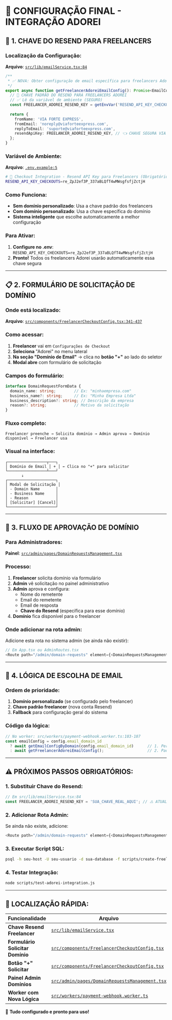 # 🔧 CONFIGURAÇÃO FINAL - INTEGRAÇÃO ADOREI

## 🔑 **1. CHAVE DO RESEND PARA FREELANCERS**

### **Localização da Configuração:**
**Arquivo**: [`src/lib/emailService.tsx:84`](src/lib/emailService.tsx:84)

```typescript
/**
 * ✅ NOVA: Obter configuração de email específica para freelancers Adorei
 */
export async function getFreelancerAdoreiEmailConfig(): Promise<EmailConfig> {
  // 🔑 CHAVE PADRÃO DO RESEND PARA FREELANCERS ADOREI
  // ✅ Lê da variável de ambiente (SEGURO)
  const FREELANCER_ADOREI_RESEND_KEY = getEnvVar('RESEND_API_KEY_CHECKOUTS') || '';
  
  return {
    fromName: 'VIA FORTE EXPRESS',
    fromEmail: 'noreply@viaforteexpress.com',
    replyToEmail: 'suporte@viaforteexpress.com',
    resendApiKey: FREELANCER_ADOREI_RESEND_KEY, // 👈 CHAVE SEGURA VIA ENV
  };
}
```

### **Variável de Ambiente:**
**Arquivo**: [`.env.example:5`](.env.example:5)

```bash
# 🛒 Checkout Integration - Resend API Key para Freelancers (Obrigatório)
RESEND_API_KEY_CHECKOUTS=re_ZpJ2ef3P_337aBLQfT4wMWsgfsfjZctjH
```

### **Como Funciona:**
- **Sem domínio personalizado**: Usa a chave padrão dos freelancers
- **Com domínio personalizado**: Usa a chave específica do domínio
- **Sistema inteligente** que escolhe automaticamente a melhor configuração

### **Para Ativar:**
1. **Configure no .env**: `RESEND_API_KEY_CHECKOUTS=re_ZpJ2ef3P_337aBLQfT4wMWsgfsfjZctjH`
2. **Pronto!** Todos os freelancers Adorei usarão automaticamente essa chave segura

---

## 📋 **2. FORMULÁRIO DE SOLICITAÇÃO DE DOMÍNIO**

### **Onde está localizado:**
**Arquivo**: [`src/components/FreelancerCheckoutConfig.tsx:341-437`](src/components/FreelancerCheckoutConfig.tsx:341-437)

### **Como acessar:**
1. **Freelancer** vai em `Configurações de Checkout`
2. **Seleciona** "Adorei" no menu lateral
3. **Na seção "Domínio de Email"** → clica no **botão "+"** ao lado do seletor
4. **Modal abre** com formulário de solicitação

### **Campos do formulário:**
```typescript
interface DomainRequestFormData {
  domain_name: string;        // Ex: "minhaempresa.com"
  business_name?: string;     // Ex: "Minha Empresa Ltda" 
  business_description?: string; // Descrição da empresa
  reason?: string;            // Motivo da solicitação
}
```

### **Fluxo completo:**
```
Freelancer preenche → Solicita domínio → Admin aprova → Domínio disponível → Freelancer usa
```

### **Visual na interface:**
```
┌─────────────────┬───┐
│ Domínio de Email │ + │ ← Clica no "+" para solicitar
└─────────────────┴───┘
       ↓
┌─────────────────────┐
│ Modal de Solicitação │
│ - Domain Name       │
│ - Business Name     │  
│ - Reason            │
│ [Solicitar] [Cancel]│
└─────────────────────┘
```

---

## 🔄 **3. FLUXO DE APROVAÇÃO DE DOMÍNIO**

### **Para Administradores:**
**Painel**: [`src/admin/pages/DomainRequestsManagement.tsx`](src/admin/pages/DomainRequestsManagement.tsx)

### **Processo:**
1. **Freelancer** solicita domínio via formulário
2. **Admin** vê solicitação no painel administrativo
3. **Admin** aprova e configura:
   - Nome do remetente
   - Email do remetente
   - Email de resposta
   - **Chave do Resend** (específica para esse domínio)
4. **Domínio** fica disponível para o freelancer

### **Onde adicionar na rota admin:**
Adicione esta rota no sistema admin (se ainda não existir):
```typescript
// Em App.tsx ou AdminRoutes.tsx
<Route path="/admin/domain-requests" element={<DomainRequestsManagement />} />
```

---

## 📧 **4. LÓGICA DE ESCOLHA DE EMAIL**

### **Ordem de prioridade:**
1. **Domínio personalizado** (se configurado pelo freelancer)
2. **Chave padrão freelancer** (nova conta Resend)
3. **Fallback** para configuração geral do sistema

### **Código da lógica:**
```typescript
// No worker: src/workers/payment-webhook.worker.ts:103-107
const emailConfig = config.email_domain_id 
  ? await getEmailConfigByDomain(config.email_domain_id)      // 1. Personalizado
  : await getFreelancerAdoreiEmailConfig();                   // 2. Padrão freelancer
```

---

## ⚠️ **PRÓXIMOS PASSOS OBRIGATÓRIOS:**

### **1. Substituir Chave do Resend:**
```typescript
// Em src/lib/emailService.tsx:84
const FREELANCER_ADOREI_RESEND_KEY = 'SUA_CHAVE_REAL_AQUI'; // ⚠️ ATUALIZAR
```

### **2. Adicionar Rota Admin:**
Se ainda não existe, adicione:
```typescript
<Route path="/admin/domain-requests" element={<DomainRequestsManagement />} />
```

### **3. Executar Script SQL:**
```bash
psql -h seu-host -U seu-usuario -d sua-database -f scripts/create-freelancer-checkout-tables.sql
```

### **4. Testar Integração:**
```bash
node scripts/test-adorei-integration.js
```

---

## 🎯 **LOCALIZAÇÃO RÁPIDA:**

| Funcionalidade | Arquivo | Linha |
|---|---|---|
| **Chave Resend Freelancer** | [`src/lib/emailService.tsx`](src/lib/emailService.tsx) | 84 |
| **Formulário Solicitar Domínio** | [`src/components/FreelancerCheckoutConfig.tsx`](src/components/FreelancerCheckoutConfig.tsx) | 341-437 |
| **Botão "+" Solicitar** | [`src/components/FreelancerCheckoutConfig.tsx`](src/components/FreelancerCheckoutConfig.tsx) | 326-331 |
| **Painel Admin Domínios** | [`src/admin/pages/DomainRequestsManagement.tsx`](src/admin/pages/DomainRequestsManagement.tsx) | 1-509 |
| **Worker com Nova Lógica** | [`src/workers/payment-webhook.worker.ts`](src/workers/payment-webhook.worker.ts) | 103-107 |

🎉 **Tudo configurado e pronto para uso!**